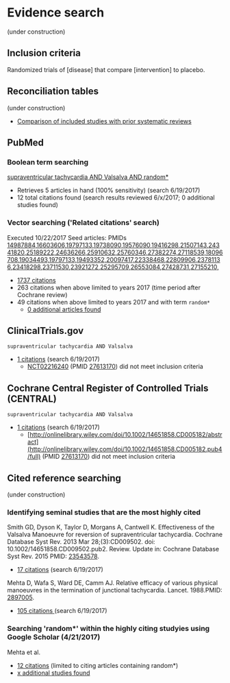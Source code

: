 # Evidence search
(under construction)
## Inclusion criteria
Randomized trials of [disease] that compare [intervention] to placebo.

## Reconciliation tables
(under construction)
* [Comparison of included studies with prior systematic reviews](../reconciliation-tables)

## PubMed
### Boolean term searching

[supraventricular tachycardia AND Valsalva AND random\*](https://www.ncbi.nlm.nih.gov/pubmed?cmd=Search&term=supraventricular%20tachycardia%20AND%20Valsalva%20AND%20random*)
* Retrieves 5 articles in hand (100% sensitivity) (search 6/19/2017)
* 12 total citations found (search results reviewed 6/x/2017; 0 additional studies found)

### Vector searching ('Related citations' search)
Executed 10/22/2017
Seed articles: PMIDs [14987884,16603606,19797133,19738090,19576090,19416298,21507143,24341820,25189222,24636266,25910632,25760346,27382274,27118539,18096708,19034493,19797133,19493352,20097417,22338468,22809906,23781136,23418298,23711530,23921272,25295709,26553084,27428731,27155210,](https://www.ncbi.nlm.nih.gov/pubmed/?term=14987884+16603606+19797133+19738090+19576090+19416298+21507143+24341820+25189222+24636266+25910632+25760346+27382274+27118539+18096708+19034493+19797133+19493352+20097417+22338468+22809906+23781136+23418298+23711530+23921272+25295709+26553084+27428731+27155210%5Buid%5D)
* [1737 citations](https://www.ncbi.nlm.nih.gov/pubmed?linkname=pubmed_pubmed&from_uid=14987884,16603606,19797133,19738090,19576090,19416298,21507143,24341820,25189222,24636266,25910632,25760346,27382274,27118539,18096708,19034493,19797133,19493352,20097417,22338468,22809906,23781136,23418298,23711530,23921272,25295709,26553084,27428731,27155210)
* 263 citations when above limited to years 2017 (time period after Cochrane review)
* 49 citations when above limited to years 2017 and with term `random*`
  * [0 additional articles found](https://www.ncbi.nlm.nih.gov/pubmed?linkname=pubmed_pubmed&from_uid=15570651)

## ClinicalTrials.gov

`supraventricular tachycardia AND Valsalva`
* [1 citations](https://clinicaltrials.gov/ct2/results?term=supraventricular+tachycardia+AND+Valsalva&Search=Search) (search 6/19/2017)
  * [NCT02216240](https://clinicaltrials.gov/ct2/show/NCT02216240) (PMID [27613170](https://www.ncbi.nlm.nih.gov/pubmed/27613170)) did not meet inclusion criteria

## Cochrane Central Register of Controlled Trials (CENTRAL)

`supraventricular tachycardia AND Valsalva`
* [1 citations](http://onlinelibrary.wiley.com/cochranelibrary/search?submitSearch=Go&searchRows%5B0%5D.searchCriterias%5B0%5D.fieldRestriction=title+abstract+keywords&searchRows%5B0%5D.searchCriterias%5B0%5D.term=hypertension) (search 6/19/2017)
  * [http://onlinelibrary.wiley.com/doi/10.1002/14651858.CD005182/abstract](http://onlinelibrary.wiley.com/doi/10.1002/14651858.CD005182.pub4/full) (PMID [27613170](https://www.ncbi.nlm.nih.gov/pubmed/27613170)) did not meet inclusion criteria

## Cited reference searching
(under construction)

### Identifying seminal studies that are the most highly cited
Smith GD, Dyson K, Taylor D, Morgans A, Cantwell K. Effectiveness of the Valsalva Manoeuvre for reversion of supraventricular tachycardia. Cochrane Database Syst Rev. 2013 Mar 28;(3):CD009502. doi: 10.1002/14651858.CD009502.pub2. Review. Update in: Cochrane Database Syst Rev. 2015 PMID: [23543578](http://pubmed.gov/23543578).
 * [17 citations](https://scholar.google.com/scholar?cites=2217747907445562937&as_sdt=2005&sciodt=0,5&hl=en) (search 6/19/2017)

Mehta D, Wafa S, Ward DE, Camm AJ. Relative efficacy of various physical manoeuvres in the termination of junctional tachycardia. Lancet. 1988.PMID: [2897005](http://pubmed.gov/2897005).
 * [105 citations ](https://scholar.google.com/scholar?cites=7605211014335624801) (search 6/19/2017)


### Searching 'random*' within the highly citing studyies using Google Scholar (4/21/2017)
Mehta et al. 
* [12 citations](https://scholar.google.com/scholar?q=random&btnG=&hl=en&as_sdt=0%2C5&sciodt=0%2C5&cites=7605211014335624801&scipsc=1) (limited to citing articles containing random\*)
* [x additional studies found](https://pubmed.gov/25503625,27045252)
